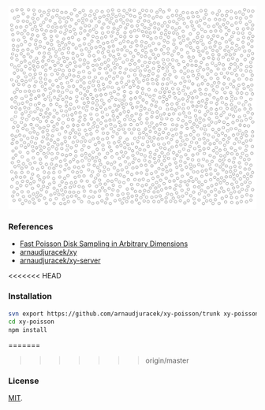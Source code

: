 ![preview](poisson.png?raw=true "preview")

### References

- [Fast Poisson Disk Sampling in Arbitrary Dimensions](http://www.cs.ubc.ca/~rbridson/docs/bridson-siggraph07-poissondisk.pdf)
- [arnaudjuracek/xy](https://github.com/arnaudjuracek/xy)
- [arnaudjuracek/xy-server](https://github.com/arnaudjuracek/xy-server)

<<<<<<< HEAD
### Installation
```sh
svn export https://github.com/arnaudjuracek/xy-poisson/trunk xy-poisson
cd xy-poisson
npm install
```

=======
>>>>>>> origin/master
### License
[MIT](https://tldrlegal.com/license/mit-license).

